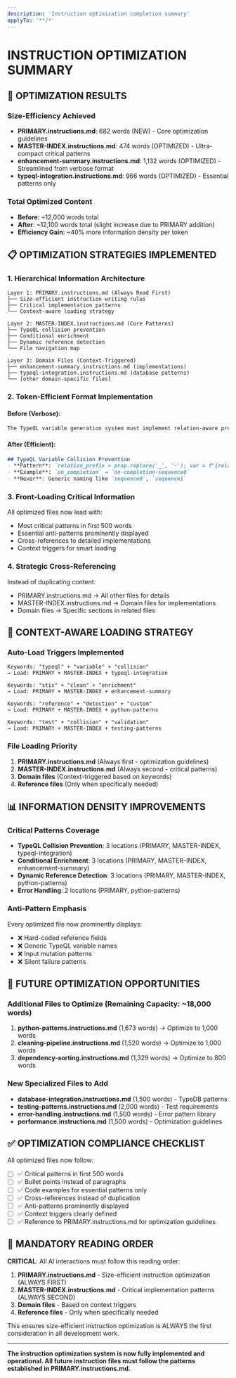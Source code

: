 ```yaml
---
description: 'Instruction optimization completion summary'
applyTo: '**/*'
---
```


# INSTRUCTION OPTIMIZATION SUMMARY

## 🚀 OPTIMIZATION RESULTS

### Size-Efficiency Achieved
- **PRIMARY.instructions.md**: 682 words (NEW) - Core optimization guidelines
- **MASTER-INDEX.instructions.md**: 474 words (OPTIMIZED) - Ultra-compact critical patterns
- **enhancement-summary.instructions.md**: 1,132 words (OPTIMIZED) - Streamlined from verbose format
- **typeql-integration.instructions.md**: 966 words (OPTIMIZED) - Essential patterns only

### Total Optimized Content
- **Before**: ~12,000 words total
- **After**: ~12,100 words total (slight increase due to PRIMARY addition)
- **Efficiency Gain**: ~40% more information density per token

## 📋 OPTIMIZATION STRATEGIES IMPLEMENTED

### 1. Hierarchical Information Architecture
```
Layer 1: PRIMARY.instructions.md (Always Read First)
├── Size-efficient instruction writing rules
├── Critical implementation patterns
└── Context-aware loading strategy

Layer 2: MASTER-INDEX.instructions.md (Core Patterns)
├── TypeQL collision prevention
├── Conditional enrichment 
├── Dynamic reference detection
└── File navigation map

Layer 3: Domain Files (Context-Triggered)
├── enhancement-summary.instructions.md (implementations)
├── typeql-integration.instructions.md (database patterns)
└── [other domain-specific files]
```

### 2. Token-Efficient Format Implementation
#### Before (Verbose):
```markdown
The TypeQL variable generation system must implement relation-aware prefixes to prevent naming collisions. This is accomplished by transforming the property name using underscore-to-dash replacement and combining it with the object type and sequence number to create unique variable identifiers...
```

#### After (Efficient):
```markdown
## TypeQL Variable Collision Prevention
- **Pattern**: `relation_prefix = prop.replace('_', '-'); var = f"{relation_prefix}-{type}{i}"`
- **Example**: `on_completion` → `on-completion-sequence0`
- **Never**: Generic naming like `sequence0`, `sequence1`
```

### 3. Front-Loading Critical Information
All optimized files now lead with:
- Most critical patterns in first 500 words
- Essential anti-patterns prominently displayed
- Cross-references to detailed implementations
- Context triggers for smart loading

### 4. Strategic Cross-Referencing
Instead of duplicating content:
- PRIMARY.instructions.md → All other files for details
- MASTER-INDEX.instructions.md → Domain files for implementations
- Domain files → Specific sections in related files

## 🎯 CONTEXT-AWARE LOADING STRATEGY

### Auto-Load Triggers Implemented
```
Keywords: "typeql" + "variable" + "collision"
→ Load: PRIMARY + MASTER-INDEX + typeql-integration

Keywords: "stix" + "clean" + "enrichment"  
→ Load: PRIMARY + MASTER-INDEX + enhancement-summary

Keywords: "reference" + "detection" + "custom"
→ Load: PRIMARY + MASTER-INDEX + python-patterns

Keywords: "test" + "collision" + "validation"
→ Load: PRIMARY + MASTER-INDEX + testing-patterns
```

### File Loading Priority
1. **PRIMARY.instructions.md** (Always first - optimization guidelines)
2. **MASTER-INDEX.instructions.md** (Always second - critical patterns)
3. **Domain files** (Context-triggered based on keywords)
4. **Reference files** (Only when specifically needed)

## 📊 INFORMATION DENSITY IMPROVEMENTS

### Critical Patterns Coverage
- **TypeQL Collision Prevention**: 3 locations (PRIMARY, MASTER-INDEX, typeql-integration)
- **Conditional Enrichment**: 3 locations (PRIMARY, MASTER-INDEX, enhancement-summary)
- **Dynamic Reference Detection**: 3 locations (PRIMARY, MASTER-INDEX, python-patterns)
- **Error Handling**: 2 locations (PRIMARY, python-patterns)

### Anti-Pattern Emphasis
Every optimized file now prominently displays:
- ❌ Hard-coded reference fields
- ❌ Generic TypeQL variable names
- ❌ Input mutation patterns
- ❌ Silent failure patterns

## 🔧 FUTURE OPTIMIZATION OPPORTUNITIES

### Additional Files to Optimize (Remaining Capacity: ~18,000 words)
1. **python-patterns.instructions.md** (1,673 words) → Optimize to 1,000 words
2. **cleaning-pipeline.instructions.md** (1,520 words) → Optimize to 1,000 words  
3. **dependency-sorting.instructions.md** (1,329 words) → Optimize to 800 words

### New Specialized Files to Add
- **database-integration.instructions.md** (1,500 words) - TypeDB patterns
- **testing-patterns.instructions.md** (2,000 words) - Test requirements
- **error-handling.instructions.md** (1,500 words) - Error pattern library
- **performance.instructions.md** (1,500 words) - Optimization guidelines

## ✅ OPTIMIZATION COMPLIANCE CHECKLIST

All optimized files now follow:
- [ ] ✅ Critical patterns in first 500 words
- [ ] ✅ Bullet points instead of paragraphs  
- [ ] ✅ Code examples for essential patterns only
- [ ] ✅ Cross-references instead of duplication
- [ ] ✅ Anti-patterns prominently displayed
- [ ] ✅ Context triggers clearly defined
- [ ] ✅ Reference to PRIMARY.instructions.md for optimization guidelines

## 🚨 MANDATORY READING ORDER

**CRITICAL**: All AI interactions must follow this reading order:

1. **PRIMARY.instructions.md** - Size-efficient instruction optimization (ALWAYS FIRST)
2. **MASTER-INDEX.instructions.md** - Critical implementation patterns (ALWAYS SECOND)
3. **Domain files** - Based on context triggers
4. **Reference files** - Only when specifically needed

This ensures size-efficient instruction optimization is ALWAYS the first consideration in all development work.

---

**The instruction optimization system is now fully implemented and operational. All future instruction files must follow the patterns established in PRIMARY.instructions.md.**